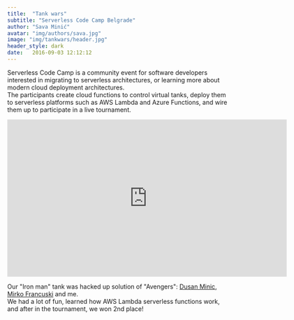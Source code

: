 ```yaml
---
title:  "Tank wars"
subtitle: "Serverless Code Camp Belgrade"
author: "Sava Minić"
avatar: "img/authors/sava.jpg"
image: "img/tankwars/header.jpg"
header_style: dark
date:   2016-09-03 12:12:12
---
```


Serverless Code Camp is a community event for software developers interested in migrating to serverless architectures, or learning more about modern cloud deployment architectures.<br />
The participants create cloud functions to control virtual tanks, deploy them to serverless platforms such as AWS Lambda and Azure Functions, and wire them up to participate in a live tournament.

<iframe src="https://player.vimeo.com/video/181349642?byline=0&portrait=0" width="640" height="360" frameborder="0" webkitallowfullscreen mozallowfullscreen allowfullscreen></iframe>

Our "Iron man" tank was hacked up solution of "Avengers": [Dusan Minic](https://www.facebook.com/dushanminic), [Mirko Francuski](https://www.facebook.com/mirko.francuski) and me.<br />
We had a lot of fun, learned how AWS Lambda serverless functions work, and after in the tournament, we won 2nd place!
